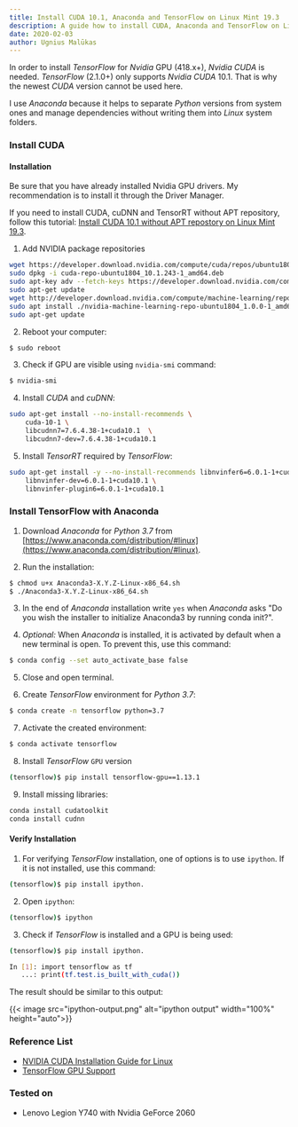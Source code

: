 ```yaml
---
title: Install CUDA 10.1, Anaconda and TensorFlow on Linux Mint 19.3
description: A guide how to install CUDA, Anaconda and TensorFlow on Linux Mint 19.3.
date: 2020-02-03
author: Ugnius Malūkas
---
```


In order to install *TensorFlow* for *Nvidia* GPU (418.x+), *Nvidia CUDA* is needed. *TensorFlow* (2.1.0+) only supports *Nvidia CUDA* 10.1. That is why the newest *CUDA* version cannot be used here.

I use *Anaconda* because it helps to separate *Python* versions from system ones and manage dependencies without writing them into *Linux* system folders.

### Install CUDA
#### Installation

Be sure that you have already installed Nvidia GPU drivers. My recommendation is to install it through the Driver Manager.

If you need to install CUDA, cuDNN and TensorRT without APT repository, follow this tutorial: [Install CUDA 10.1 without APT repostory on Linux Mint 19.3](/blog/install-cuda-without-apt-repo-on-linux-mint/).

1) Add NVIDIA package repositories
```bash
wget https://developer.download.nvidia.com/compute/cuda/repos/ubuntu1804/x86_64/cuda-repo-ubuntu1804_10.1.243-1_amd64.deb
sudo dpkg -i cuda-repo-ubuntu1804_10.1.243-1_amd64.deb
sudo apt-key adv --fetch-keys https://developer.download.nvidia.com/compute/cuda/repos/ubuntu1804/x86_64/7fa2af80.pub
sudo apt-get update
wget http://developer.download.nvidia.com/compute/machine-learning/repos/ubuntu1804/x86_64/nvidia-machine-learning-repo-ubuntu1804_1.0.0-1_amd64.deb
sudo apt install ./nvidia-machine-learning-repo-ubuntu1804_1.0.0-1_amd64.deb
sudo apt-get update
```

2) Reboot your computer:
```bash
$ sudo reboot
```

3) Check if GPU are visible using `nvidia-smi` command:
```bash
$ nvidia-smi
```

4) Install *CUDA* and *cuDNN*:
```bash
sudo apt-get install --no-install-recommends \
    cuda-10-1 \
    libcudnn7=7.6.4.38-1+cuda10.1  \
    libcudnn7-dev=7.6.4.38-1+cuda10.1
```

5) Install *TensorRT* required by *TensorFlow*:
```bash
sudo apt-get install -y --no-install-recommends libnvinfer6=6.0.1-1+cuda10.1 \
    libnvinfer-dev=6.0.1-1+cuda10.1 \
    libnvinfer-plugin6=6.0.1-1+cuda10.1
```

### Install TensorFlow with Anaconda

1) Download *Anaconda* for *Python 3.7* from [https://www.anaconda.com/distribution/#linux](https://www.anaconda.com/distribution/#linux).

2) Run the installation:
```bash
$ chmod u+x Anaconda3-X.Y.Z-Linux-x86_64.sh
$ ./Anaconda3-X.Y.Z-Linux-x86_64.sh
```

3) In the end of *Anaconda* installation write `yes` when *Anaconda* asks "Do you wish the installer to initialize Anaconda3
by running conda init?".

4) *Optional:* When *Anaconda* is installed, it is activated by default when a new terminal is open. To prevent this, use this command:
```bash
$ conda config --set auto_activate_base false
```

5) Close and open terminal.

6) Create *TensorFlow* environment for *Python 3.7*:
```bash
$ conda create -n tensorflow python=3.7
```

7) Activate the created environment:
```bash
$ conda activate tensorflow
```

8) Install *TensorFlow* `GPU` version
```bash
(tensorflow)$ pip install tensorflow-gpu==1.13.1
```

9) Install missing libraries:
```bash
conda install cudatoolkit
conda install cudnn
```

#### Verify Installation
1) For verifying *TensorFlow* installation, one of options is to use `ipython`. If it is not installed, use this command:
```bash
(tensorflow)$ pip install ipython.
```

2) Open `ipython`:
```bash
(tensorflow)$ ipython
```

3) Check if *TensorFlow* is installed and a GPU is being used:
```bash
(tensorflow)$ pip install ipython.

In [1]: import tensorflow as tf 
   ...: print(tf.test.is_built_with_cuda())  
```

The result should be similar to this output:

{{< image src="ipython-output.png" alt="ipython output" width="100%" height="auto">}}

### Reference List
* [NVIDIA CUDA Installation Guide for Linux](https://docs.nvidia.com/cuda/archive/10.1/cuda-installation-guide-linux/index.html)
* [TensorFlow GPU Support](https://www.tensorflow.org/install/gpu)

### Tested on
* Lenovo Legion Y740 with Nvidia GeForce 2060

